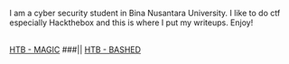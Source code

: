 I am a cyber security student in Bina Nusantara University. I like to do ctf especially Hackthebox and this is where I put my writeups. Enjoy!
<br><br>

[HTB - MAGIC](https://corporalcat.github.io/Writeups/Magic/) ###|| [HTB - BASHED](https://corporalcat.github.io/Writeups/Bashed/)


